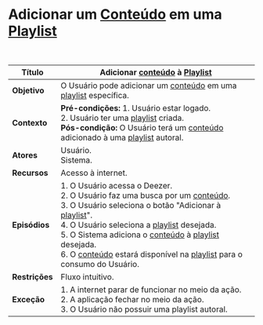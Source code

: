 # Adicionar um [Conteúdo](/modelagem/lexico#conteudo) em uma [Playlist](/modelagem/lexico#playlist)

<br />

|Título|Adicionar [conteúdo](/modelagem/lexico#conteudo) à [Playlist](/modelagem/lexico#playlist)|
|----------|------------- |
|**Objetivo**|O Usuário pode adicionar um [conteúdo](/modelagem/lexico#conteudo) em uma [playlist](/modelagem/lexico#playlist) específica.|
|**Contexto**|**Pré-condições:** 1. Usuário estar logado.<br>2. Usuário ter uma [playlist](/modelagem/lexico#playlist) criada. <br/>**Pós-condição:** O Usuário terá um [conteúdo](/modelagem/lexico#conteudo) adicionado à uma [playlist](/modelagem/lexico#playlist) autoral.|
|**Atores**|Usuário.<br>Sistema.|
|**Recursos**|Acesso à internet.|
|**Episódios**|1. O Usuário acessa o Deezer.<br />2. O Usuário faz uma busca por um [conteúdo](/modelagem/lexico#conteudo).<br />3. O Usuário seleciona o botão "Adicionar à [playlist](/modelagem/lexico#playlist)".<br />4. O Usuário seleciona a [playlist](/modelagem/lexico#playlist) desejada.<br />5. O Sistema adiciona o [conteúdo](/modelagem/lexico#conteudo) à [playlist](/modelagem/lexico#playlist) desejada.<br />6. O [conteúdo](/modelagem/lexico#conteudo) estará disponível na [playlist](/modelagem/lexico#playlist) para o consumo do Usuário.|
|**Restrições**|Fluxo intuitivo.|
|**Exceção**|1. A internet parar de funcionar no meio da ação.<br /> 2. A aplicação fechar no meio da ação.<br>3. O Usuário não possuir uma playlist autoral.|
